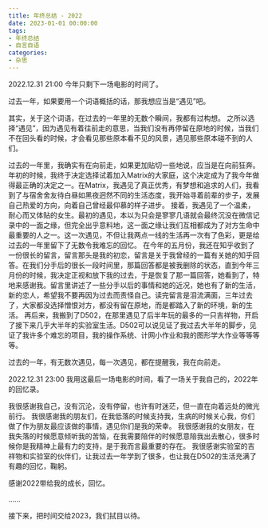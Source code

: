 ```yaml
---
title: 年终总结 - 2022
date: 2023-01-01 00:00:00
tags:
- 年终总结
- 自言自语
categories:
- 杂思
---
```


2022.12.31 21:00
今年只剩下一场电影的时间了。

过去一年，如果要用一个词语概括的话，那我想应当是“遇见”吧。

其实，关于这个词语，在过去的一年里的无数个瞬间，我都有过构想。
之所以选择“遇见”，因为遇见有着往前走的意思，当我们没有再停留在原地的时候，当我们不在回头看的时候，才会看见那些原本看不见的风景，遇见那些原本碰不到的人们。

过去的一年里，我确实有在向前走，如果更加贴切一些地说，应当是在向前狂奔。
年初的时候，我终于决定选择试着加入Matrix的大家庭，这个决定成为了我今年做得最正确的决定之一。在Matrix，我遇见了真正优秀，有梦想和追求的人们，我看到了与宿舍舍友待白昼如黑夜迥然不同的生活态度，我开始寻着前辈的步子，发展自己热爱的方向，向着自己曾经最仰慕的样子进步。
接着，我遇见了一个温柔，耐心而又体贴的女生。最初的遇见，本以为只会是寥寥几语就会最终沉没在微信记录中的一面之缘，但完全出乎意料地，这一面之缘让我们互相都成为了对方生命中最重要的人之一。这一次遇见，不但让我两点一线的生活再一次有了色彩，更是给过去的一年里留下了无数令我难忘的回忆。
在今年的五月份，我还在知乎收到了一份很长的留言，留言那头是我的初恋，留言是关于我曾经的一篇有关她的知乎回答。在我们分手后的很长一段时间里，那篇回答都是被我删除的状态，直到今年三月份的时候，我决定正视和放下我的过去，于是恢复了那一篇回答，她看到了，特地来感谢我。留言里讲述了一些分手以后的事情和她的近况，她也有了新的生活，新的恋人，希望我不要再因为过去而责怪自己。读完留言是泪流满面，三年过去了，大家都没选择憎恨对方，都没有留在原地，而是都踏入了新的环境，新的生活。
再后来，我搬到了D502，在那里遇见了后半年玩的最多的一只吉祥物，开启了接下来几乎大半年的实验室生活。D502可以说见证了我过去大半年的脚步，见证了我许多个难忘的项目，我的操作系统、计网小作业和我的图形学大作业等等等等。

过去的一年，有无数次遇见，每一次遇见，都在提醒我，我在向前走。

2022.12.31 23:00
我用这最后一场电影的时间，看了一场关于我自己的，2022年的回忆录。

我很感谢我自己，没有沉沦，没有停留，也许有时迷茫，但一直在向着远处的微光前行。
我很感谢我的朋友们，在我低落的时候支持我，生病的时候关心我，你们做了作为朋友最应该做的事情，遇见你们是我的荣幸。
我很感谢我的女朋友，在我失落的时候愿意倾听我的苦恼，在我需要陪伴的时候愿意陪我出去散心，很多时候你是我精神上最有力的支持，是于我而言最重要的存在。
我很感谢实验室的吉祥物和实验室的伙伴们，让我过去一年学到了很多，也让我在D502的生活充满了有趣的回忆，鞠躬。

感谢2022带给我的成长，回忆。

……

接下来，把时间交给2023，我们拭目以待。
